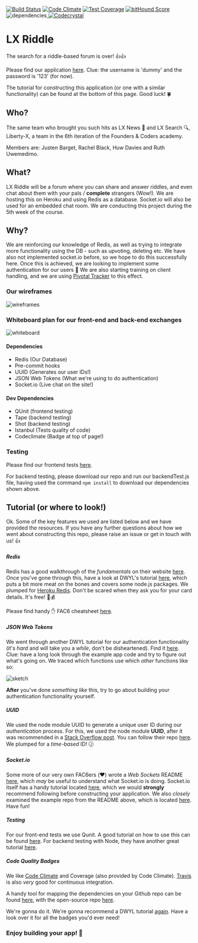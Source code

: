 [![Build Status](https://travis-ci.org/liberty-x/lxriddle.svg?branch=master)](https://travis-ci.org/liberty-x/lxriddle)
[![Code Climate](https://codeclimate.com/github/liberty-x/lxriddle/badges/gpa.svg)](https://codeclimate.com/github/liberty-x/lxriddle)
[![Test Coverage](https://codeclimate.com/github/liberty-x/lxriddle/badges/coverage.svg)](https://codeclimate.com/github/liberty-x/lxriddle/coverage) [![bitHound Score](https://www.bithound.io/github/liberty-x/lxriddle/badges/score.svg)](https://www.bithound.io/github/liberty-x/lxriddle)
![dependencies](https://david-dm.org/liberty-x/lxriddle.svg)[ ![Codecrystal](https://img.shields.io/badge/code-crystal-5CB3FF.svg)](http://codecrystal.herokuapp.com/crystalise/liberty-x/lxriddle/master)

# LX Riddle
The search for a riddle-based forum is over! :+1::+1:

Please find our application [here](http://agile-beyond-9343.herokuapp.com/). Clue: the username is 'dummy' and the password is '123' (for now).

The tutorial for constructing this application (or one with a similar functionality) can be found at the bottom of this page. Good luck! :four_leaf_clover:

## Who?

The same team who brought you such hits as LX News :newspaper: and LX Search :mag:, Liberty-X, a team in the 6th iteration of the Founders & Coders academy.  

 Members are: Justen Barget, Rachel Black, Huw Davies and Ruth Uwemedimo.

## What?

LX Riddle will be a forum where you can share and answer riddles, and even chat about them with your pals / __complete__ strangers (Wow!). We are hosting this on Heroku and using Redis as a database. Socket.io will also be used for an embedded chat room. We are conducting this project during the 5th week of the course.

## Why?

We are reinforcing our knowledge of Redis, as well as trying to integrate more functionality using the DB - such as upvoting, deleting etc. We have also not implemented socket.io before, so we hope to do this successfully here. Once this is achieved, we are looking to implement some authentication for our users :closed_lock_with_key: We are also starting training on client handling, and we are using [Pivotal Tracker](https://www.pivotaltracker.com/) to this effect.

### Our wireframes

![wireframes](https://files.gitter.im/RachelBLondon/libert-x/w5ML/instgrachat-wireframes.png)

### Whiteboard plan for our front-end and back-end exchanges

![whiteboard](https://files.gitter.im/RachelBLondon/libert-x/JeOA/DSC_0603.JPG)

#### Dependencies

* Redis (Our Database)
* Pre-commit hooks
* UUID (Generates our user IDs!)
* JSON Web Tokens (What we're using to do authentication)
* Socket.io (Live chat on the site!)

#### Dev Dependencies

* QUnit (frontend testing)
* Tape (backend testing)
* Shot (backend testing)
* Istanbul (Tests quality of code)
* Codeclimate (Badge at top of page!)

### Testing

Please find our frontend tests [here](http://agile-beyond-9343.herokuapp.com/test/test.html).

For backend testing, please download our repo and run our backendTest.js file, having used the command ``npm install`` to download our dependencies shown above.

## Tutorial (or where to look!)

Ok. Some of the key features we used are listed below and we have provided the resources. If you have any further questions about how we went about constructing this repo, please raise an issue or get in touch with us! :+1:

##### Redis
Redis has a good walkthrough of the _fundamentals_ on their website [here](http://try.redis.io/). Once you've gone through this, have a look at DWYL's tutorial  [here](https://github.com/dwyl/learn-redis), which puts a bit more meat on the bones and covers some node.js packages. We plumped for [Heroku Redis](https://elements.heroku.com/addons/heroku-redis). Don't be scared when they ask you for your card details. It's free! :no_entry_sign::moneybag:

Please find handy :hand: FAC6 cheatsheet [here](https://github.com/FAC6/book/blob/master/patterns/week4/redisCheatsheet.md).
##### JSON Web Tokens
We went through another DWYL tutorial for our authentication functionality (it's _hard_ and will take you a _while_, don't be disheartened). Find it  [here](https://github.com/dwyl/learn-json-web-tokens).  
 Clue: have a long look through the example app code and try to figure out what's going on. We traced which functions use which _other_ functions like so:

![sketch](https://files.gitter.im/RachelBLondon/libert-x/hDWb/resizedJWT.jpg)

__After__ you've done _something like_ this, try to go about building your authentication functionality yourself.   

##### UUID

We used the node module UUID to generate a unique user ID during our _authentication_ process. For this, we used the node module __UUID__, after it was recommended in a [Stack Overflow post](http://stackoverflow.com/questions/23327010/how-to-generate-unique-id-with-node-js). You can follow their repo [here](https://github.com/broofa/node-uuid). We plumped for a _time-based_ ID! :clock130:

##### Socket.io
Some more of our very own FAC6ers (:heart:) wrote a _Web Sockets_ README [here](https://github.com/FAC6/book/blob/master/patterns/week5/websockets.md), which _may_ be useful to understand what Socket.io is doing. Socket.io itself has a handy tutorial located [here](http://socket.io/get-started/chat/), which we would __strongly__ recommend following before constructing your application. We also _closely_ examined the example repo from the README above, which is located [here](https://github.com/RachBLondon/socketchat). Have fun!

##### Testing

For our front-end tests we use Qunit. A good tutorial on how to use this can be found [here](https://github.com/dwyl/learn-qunit). For backend testing with Node, they have another great tutorial [here](https://github.com/dwyl/learn-tdd).

##### Code Quality Badges
We like [Code Climate](https://codeclimate.com/) and Coverage (also provided by Code Climate). [Travis](https://travis-ci.org/) is also _very_ good for continuous integration.

A handy tool for mapping the dependencies on your Github repo can be found [here](http://codecrystal.herokuapp.com/), with the open-source repo [here](https://github.com/Crystal-Clear/codecrystal).

We're gonna do it. We're gonna recommend a DWYL tutorial [again](https://github.com/dwyl/repo-badges). Have a look over it for all the badges you'd ever need!

### Enjoy building your app! :metal:
